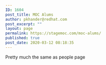 ```yaml
---
ID: 1604
post_title: MOC Alums
author: pkhander@redhat.com
post_excerpt: ""
layout: page
permalink: https://stagemoc.com/moc-alums/
published: true
post_date: 2020-03-12 08:18:35
---
```

<!-- wp:paragraph {"fontSize":"medium"} -->
<p class="has-medium-font-size">Pretty much the same as people page </p>
<!-- /wp:paragraph -->